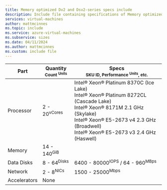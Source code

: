 ```yaml
---
title: Memory optimized Dv2 and Dsv2-series specs include
description: Include file containing specifications of Memory optimized Dv2 and Dsv2-series VM sizes.
services: virtual-machines
author: mattmcinnes
ms.topic: include
ms.service: azure-virtual-machines
ms.subservice: sizes
ms.date: 04/11/2024
ms.author: mattmcinnes
ms.custom: include file
---
```

| Part | Quantity <br><sup>Count <sup>Units | Specs <br><sup>SKU ID, Performance <sup>Units</sup>, etc.  |
|---|---|---|
| Processor        | 2 - 20<sup>vCores    | Intel® Xeon® Platinum 8370C (Ice Lake)<br> Intel® Xeon® Platinum 8272CL (Cascade Lake)<br> Intel® Xeon® 8171M 2.1 GHz (Skylake)<br> Intel® Xeon® E5-2673 v4 2.3 GHz (Broadwell)<br> Intel® Xeon® E5-2673 v3 2.4 GHz (Haswell) |
| Memory           | 14 - 140<sup>GiB      |                                                 |
| Data Disks       | 8 - 64<sup>Disks     | 6400 - 80000<sup>IOPS</sup> / 64 - 960<sup>MBps  |
| Network          | 2 - 8<sup>NICs       | 1500 - 25000<sup>Mbps                          |
| Accelerators     | None                 |                                                 |